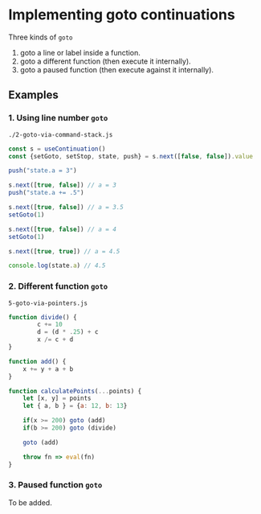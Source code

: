 # Implementing goto continuations
Three kinds of `goto`
1. goto a line or label inside a function.
2. goto a different function (then execute it internally).
3. goto a paused function (then execute against it internally).
  
## Examples

### 1. Using line number `goto` 
`./2-goto-via-command-stack.js`
```js
const s = useContinuation()
const {setGoto, setStop, state, push} = s.next([false, false]).value

push("state.a = 3")

s.next([true, false]) // a = 3
push("state.a += .5")

s.next([true, false]) // a = 3.5
setGoto(1)

s.next([true, false]) // a = 4
setGoto(1)

s.next([true, true]) // a = 4.5

console.log(state.a) // 4.5
```
  
### 2. Different function `goto`
`5-goto-via-pointers.js`
```js
function divide() {
        c += 10
        d = (d * .25) + c
        x /= c + d 
}

function add() {
    x += y + a + b
}

function calculatePoints(...points) {
    let [x, y] = points
    let { a, b } = {a: 12, b: 13}

    if(x >= 200) goto (add)
    if(b >= 200) goto (divide)

    goto (add)

    throw fn => eval(fn)
}
```
  
### 3. Paused function `goto`
To be added.
  
